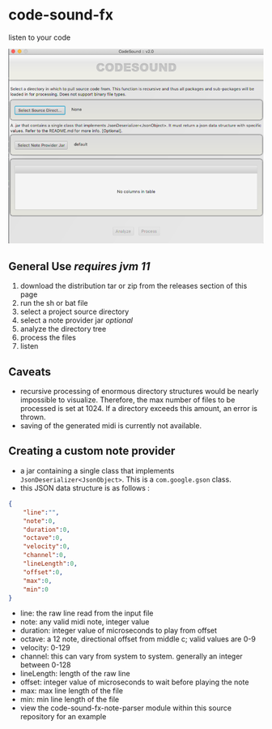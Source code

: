 # code-sound-fx
listen to your code

![alt text](ui.png "codesound ui")

## General Use *requires jvm 11*

1) download the distribution tar or zip from the releases section
of this page
2) run the sh or bat file
3) select a project source directory
4) select a note provider jar *optional*
5) analyze the directory tree
6) process the files
7) listen

## Caveats

- recursive processing of enormous directory structures would be nearly
 impossible to visualize. Therefore, the max number of files to be processed
 is set at 1024. If a directory exceeds this amount, an error is thrown. 
- saving of the generated midi is currently not available.

## Creating a custom note provider
- a jar containing a single class that implements `JsonDeserializer<JsonObject>`.
This is a `com.google.gson` class.
- this JSON data structure is as follows :
```json
{
    "line":"",
    "note":0,
    "duration":0,
    "octave":0,
    "velocity":0,
    "channel":0,
    "lineLength":0,
    "offset":0,
    "max":0,
    "min":0
}
``` 
- line: the raw line read from the input file
- note: any valid midi note, integer value
- duration: integer value of microseconds to play from offset
- octave: a 12 note, directional offset from middle c; valid values are 0-9
- velocity: 0-129
- channel: this can vary from system to system. 
generally an integer between 0-128
- lineLength: length of the raw line
- offset: integer value of microseconds to wait before playing the note
- max: max line length of the file
- min: min line length of the file
- view the code-sound-fx-note-parser module within this source repository
 for an example